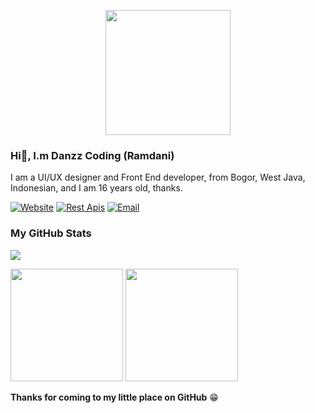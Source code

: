 <p align="center">
<img src="https://avatars.githubusercontent.com/danzzcoding" width="200" height="200"/>
</p>

### Hi👋, I.m Danzz Coding (Ramdani)
I am a UI/UX designer and Front End developer, from Bogor, West Java, Indonesian, and I am 16 years old, thanks.

[![Website](https://img.shields.io/badge/Website-blue?style=for-the-badge&logo=&logoColor=black)](https://danzzcodingweb.vercel.app)
[![Rest Apis](https://img.shields.io/badge/Rest%20Api's-blue?style=for-the-badge&logo=&logoColor=black)](https://danzzapi.xyz)
[![Email](https://img.shields.io/badge/Email-blue?style=for-the-badge&logo=&logoColor=black)](mailto:danzzcoding@gmail.com)

### My GitHub Stats
![](https://komarev.com/ghpvc/?username=danzzcoding&color=000000)
<p>
  <img height="180em" src="https://github-readme-stats.vercel.app/api?username=danzzcoding&show_icons=true&hide_border=true&&count_private=true&include_all_commits=true" />
  <img height="180em" src="https://github-readme-stats.vercel.app/api/top-langs/?username=danzzcoding&exclude_repo=KNN-Image-Classification&show_icons=true&hide_border=true&layout=compact&langs_count=8"/>
</p>

__Thanks for coming to my little place on GitHub__ 😁
